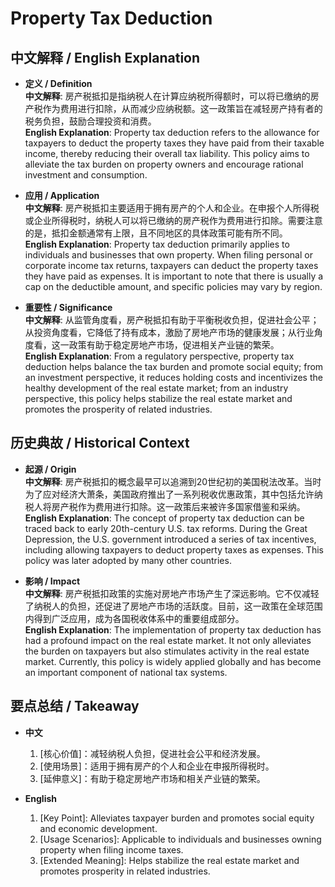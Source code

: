 # Property Tax Deduction

## 中文解释 / English Explanation

* **定义 / Definition**  
  **中文解释**: 房产税抵扣是指纳税人在计算应纳税所得额时，可以将已缴纳的房产税作为费用进行扣除，从而减少应纳税额。这一政策旨在减轻房产持有者的税务负担，鼓励合理投资和消费。  
  **English Explanation**: Property tax deduction refers to the allowance for taxpayers to deduct the property taxes they have paid from their taxable income, thereby reducing their overall tax liability. This policy aims to alleviate the tax burden on property owners and encourage rational investment and consumption.

* **应用 / Application**  
  **中文解释**: 房产税抵扣主要适用于拥有房产的个人和企业。在申报个人所得税或企业所得税时，纳税人可以将已缴纳的房产税作为费用进行扣除。需要注意的是，抵扣金额通常有上限，且不同地区的具体政策可能有所不同。  
  **English Explanation**: Property tax deduction primarily applies to individuals and businesses that own property. When filing personal or corporate income tax returns, taxpayers can deduct the property taxes they have paid as expenses. It is important to note that there is usually a cap on the deductible amount, and specific policies may vary by region.

* **重要性 / Significance**  
  **中文解释**: 从监管角度看，房产税抵扣有助于平衡税收负担，促进社会公平；从投资角度看，它降低了持有成本，激励了房地产市场的健康发展；从行业角度看，这一政策有助于稳定房地产市场，促进相关产业链的繁荣。  
  **English Explanation**: From a regulatory perspective, property tax deduction helps balance the tax burden and promote social equity; from an investment perspective, it reduces holding costs and incentivizes the healthy development of the real estate market; from an industry perspective, this policy helps stabilize the real estate market and promotes the prosperity of related industries.

## 历史典故 / Historical Context

* **起源 / Origin**  
  **中文解释**: 房产税抵扣的概念最早可以追溯到20世纪初的美国税法改革。当时为了应对经济大萧条，美国政府推出了一系列税收优惠政策，其中包括允许纳税人将房产税作为费用进行扣除。这一政策后来被许多国家借鉴和采纳。  
  **English Explanation**: The concept of property tax deduction can be traced back to early 20th-century U.S. tax reforms. During the Great Depression, the U.S. government introduced a series of tax incentives, including allowing taxpayers to deduct property taxes as expenses. This policy was later adopted by many other countries.

* **影响 / Impact**  
  **中文解释**: 房产税抵扣政策的实施对房地产市场产生了深远影响。它不仅减轻了纳税人的负担，还促进了房地产市场的活跃度。目前，这一政策在全球范围内得到广泛应用，成为各国税收体系中的重要组成部分。  
  **English Explanation**: The implementation of property tax deduction has had a profound impact on the real estate market. It not only alleviates the burden on taxpayers but also stimulates activity in the real estate market. Currently, this policy is widely applied globally and has become an important component of national tax systems.

## 要点总结 / Takeaway

* **中文**  
  1. [核心价值]：减轻纳税人负担，促进社会公平和经济发展。
  2. [使用场景]：适用于拥有房产的个人和企业在申报所得税时。
  3. [延伸意义]：有助于稳定房地产市场和相关产业链的繁荣。

* **English**  
  1. [Key Point]: Alleviates taxpayer burden and promotes social equity and economic development.
  2. [Usage Scenarios]: Applicable to individuals and businesses owning property when filing income taxes.
  3. [Extended Meaning]: Helps stabilize the real estate market and promotes prosperity in related industries.